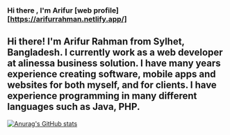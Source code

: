 ### Hi there , I'm Arifur [web profile][https://arifurrahman.netlify.app/]

## Hi there! I'm Arifur Rahman from Sylhet, Bangladesh. I currently work as a web developer at alinessa business solution. I have many years experience creating software, mobile apps and websites for both myself, and for clients. I have experience programming in many different languages such as Java, PHP.

[![Anurag's GitHub stats](https://github-readme-stats.vercel.app/api?username=arifurrex)](https://github.com/arifurrex/github-readme-stats)



